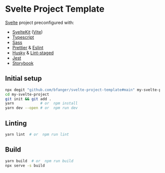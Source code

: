 # Svelte Project Template

[Svelte](https://svelte.dev/) project preconfigured with:

- [SvelteKit](https://kit.svelte.dev/) ([Vite](https://vitejs.dev))
- [Typescript](http://typescriptlang.org)
- [Sass](https://sass-lang.com)
- [Prettier](https://prettier.io) & [Eslint](https://eslint.org)
- [Husky](https://typicode.github.io/husky/) & [Lint-staged](https://github.com/okonet/lint-staged)
- [Jest](https://jestjs.io)
- [Storybook](https://storybook.js.org/docs/6.4/svelte/writing-stories/introduction)

## Initial setup

```sh
npx degit "github.com/bfanger/svelte-project-template#main" my-svelte-project
cd my-svelte-project
git init && git add .
yarn            # or  npm install
yarn dev --open # or  npm run dev
```

## Linting

```sh
yarn lint  # or  npm run lint
```

## Build

```sh
yarn build  # or  npm run build
npx serve -s build
```

